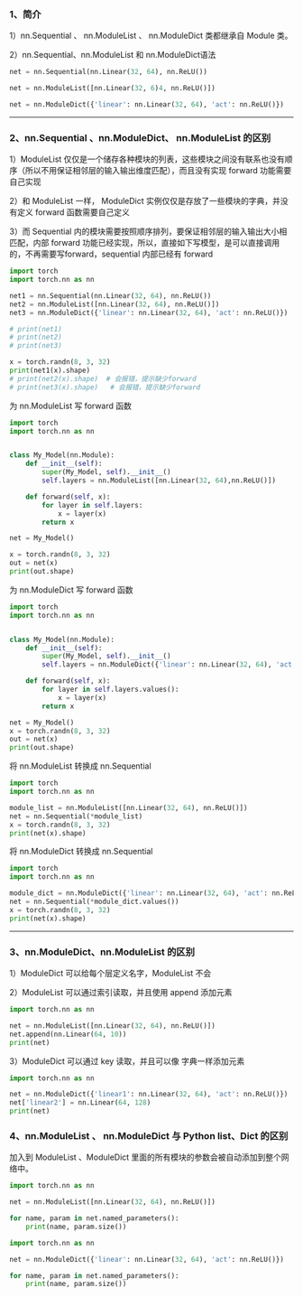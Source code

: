 ### 1、简介

1）nn.Sequential 、 nn.ModuleList 、 nn.ModuleDict 类都继承自 Module 类。

2）nn.Sequential、nn.ModuleList 和 nn.ModuleDict语法

```python
net = nn.Sequential(nn.Linear(32, 64), nn.ReLU())

net = nn.ModuleList([nn.Linear(32, 6)4, nn.ReLU()])

net = nn.ModuleDict({'linear': nn.Linear(32, 64), 'act': nn.ReLU()})
```



----



### 2、nn.Sequential 、nn.ModuleDict、 nn.ModuleList 的区别

  1）ModuleList 仅仅是一个储存各种模块的列表，这些模块之间没有联系也没有顺序（所以不用保证相邻层的输入输出维度匹配），而且没有实现 forward 功能需要自己实现

  2）和 ModuleList 一样， ModuleDict 实例仅仅是存放了一些模块的字典，并没有定义 forward 函数需要自己定义

  3）而 Sequential 内的模块需要按照顺序排列，要保证相邻层的输入输出大小相匹配，内部 forward 功能已经实现，所以，直接如下写模型，是可以直接调用的，不再需要写forward，sequential 内部已经有 forward

```python
import torch
import torch.nn as nn

net1 = nn.Sequential(nn.Linear(32, 64), nn.ReLU())
net2 = nn.ModuleList([nn.Linear(32, 64), nn.ReLU()])
net3 = nn.ModuleDict({'linear': nn.Linear(32, 64), 'act': nn.ReLU()})

# print(net1)
# print(net2)
# print(net3)

x = torch.randn(8, 3, 32)
print(net1(x).shape)
# print(net2(x).shape)  # 会报错，提示缺少forward
# print(net3(x).shape)   # 会报错，提示缺少forward
```



为 nn.ModuleList 写 forward 函数

```python
import torch
import torch.nn as nn


class My_Model(nn.Module):
    def __init__(self):
        super(My_Model, self).__init__()
        self.layers = nn.ModuleList([nn.Linear(32, 64),nn.ReLU()])

    def forward(self, x):
        for layer in self.layers:
            x = layer(x)
        return x

net = My_Model()

x = torch.randn(8, 3, 32)
out = net(x)
print(out.shape)
```



为 nn.ModuleDict 写 forward 函数

```python
import torch
import torch.nn as nn


class My_Model(nn.Module):
    def __init__(self):
        super(My_Model, self).__init__()
        self.layers = nn.ModuleDict({'linear': nn.Linear(32, 64), 'act': nn.ReLU()})

    def forward(self, x):
        for layer in self.layers.values():
            x = layer(x)
        return x

net = My_Model()
x = torch.randn(8, 3, 32)
out = net(x)
print(out.shape)
```



将 nn.ModuleList 转换成 nn.Sequential

```python
import torch
import torch.nn as nn

module_list = nn.ModuleList([nn.Linear(32, 64), nn.ReLU()])
net = nn.Sequential(*module_list)
x = torch.randn(8, 3, 32)
print(net(x).shape)
```



将 nn.ModuleDict 转换成 nn.Sequential

```python
import torch
import torch.nn as nn

module_dict = nn.ModuleDict({'linear': nn.Linear(32, 64), 'act': nn.ReLU()})
net = nn.Sequential(*module_dict.values())
x = torch.randn(8, 3, 32)
print(net(x).shape)
```



----



### 3、nn.ModuleDict、nn.ModuleList 的区别

  1）ModuleDict 可以给每个层定义名字，ModuleList 不会

  2）ModuleList 可以通过索引读取，并且使用 append 添加元素

```python
import torch.nn as nn

net = nn.ModuleList([nn.Linear(32, 64), nn.ReLU()])
net.append(nn.Linear(64, 10))
print(net)
```

  3）ModuleDict 可以通过 key 读取，并且可以像 字典一样添加元素

```python
import torch.nn as nn

net = nn.ModuleDict({'linear1': nn.Linear(32, 64), 'act': nn.ReLU()})
net['linear2'] = nn.Linear(64, 128)
print(net)
```







### 4、nn.ModuleList 、 nn.ModuleDict 与 Python  list、Dict 的区别

加入到 ModuleList 、ModuleDict  里面的所有模块的参数会被自动添加到整个网络中。

```python
import torch.nn as nn

net = nn.ModuleList([nn.Linear(32, 64), nn.ReLU()])

for name, param in net.named_parameters():
    print(name, param.size())
```

```python
import torch.nn as nn

net = nn.ModuleDict({'linear': nn.Linear(32, 64), 'act': nn.ReLU()})

for name, param in net.named_parameters():
    print(name, param.size()) 
```

